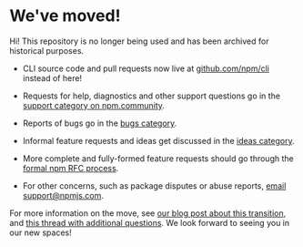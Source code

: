 # We've moved!

Hi! This repository is no longer being used and has been archived for historical purposes.

* CLI source code and pull requests now live at [github.com/npm/cli](https://github.com/npm/cli) instead of here!

* Requests for help, diagnostics and other support questions go in the [support category on npm.community](https://npm.community/c/support).

* Reports of bugs go in the [bugs category](https://npm.community/c/bugs).

* Informal feature requests and ideas get discussed in the [ideas category](https://npm.community/c/ideas).

* More complete and fully-formed feature requests should go through the [formal npm RFC process](https://github.com/npm/rfcs).

* For other concerns, such as package disputes or abuse reports, [email support@npmjs.com](mailto:support@npmjs.com).

For more information on the move, see [our blog post about this transition](https://blog.npmjs.org/post/175587538995/announcing-npmcommunity), and [this thread with additional questions](https://npm.community/t/request-for-more-details-about-moving-from-github-issues-to-npm-community/309). We look forward to seeing you in our new spaces!
